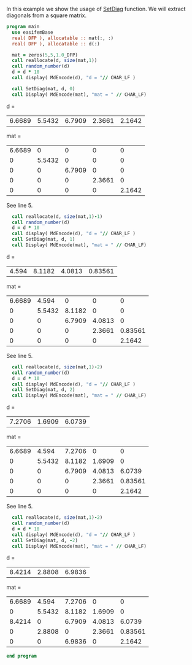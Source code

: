 In this example we show the usage of [SetDiag](SetDiag.md) function.
We will extract diagonals from a square matrix.

```fortran title="header"
program main
  use easifemBase
  real( DFP ), allocatable :: mat(:, :)
  real( DFP ), allocatable :: d(:)
```

```fortran title="form random diagonal"
  mat = zeros(5,5,1.0_DFP)
  call reallocate(d, size(mat,1))
  call random_number(d)
  d = d * 10
  call display( MdEncode(d), "d = "// CHAR_LF )
```

```fortran title="set main diagonal"
  call SetDiag(mat, d, 0)
  call Display( MdEncode(mat), "mat = " // CHAR_LF)
```

d =

 |        |        |        |        |        |
 |--------|--------|--------|--------|--------|
 | 6.6689 | 5.5432 | 6.7909 | 2.3661 | 2.1642 |

mat =

 |        |        |        |        |        |
 |--------|--------|--------|--------|--------|
 | 6.6689 | 0      | 0      | 0      | 0      |
 | 0      | 5.5432 | 0      | 0      | 0      |
 | 0      | 0      | 6.7909 | 0      | 0      |
 | 0      | 0      | 0      | 2.3661 | 0      |
 | 0      | 0      | 0      | 0      | 2.1642 |

See line 5.

```fortran {5} title="set first super-diagonal"
  call reallocate(d, size(mat,1)-1)
  call random_number(d)
  d = d * 10
  call display( MdEncode(d), "d = "// CHAR_LF )
  call SetDiag(mat, d, 1)
  call Display( MdEncode(mat), "mat = " // CHAR_LF)
```

d =

 |       |        |        |         |
 |-------|--------|--------|---------|
 | 4.594 | 8.1182 | 4.0813 | 0.83561 |

mat =

 |        |        |        |        |         |
 |--------|--------|--------|--------|---------|
 | 6.6689 | 4.594  | 0      | 0      | 0       |
 | 0      | 5.5432 | 8.1182 | 0      | 0       |
 | 0      | 0      | 6.7909 | 4.0813 | 0       |
 | 0      | 0      | 0      | 2.3661 | 0.83561 |
 | 0      | 0      | 0      | 0      | 2.1642  |

See line 5.

```fortran {5} title="set second super-diagonal"
  call reallocate(d, size(mat,1)-2)
  call random_number(d)
  d = d * 10
  call display( MdEncode(d), "d = "// CHAR_LF )
  call SetDiag(mat, d, 2)
  call Display( MdEncode(mat), "mat = " // CHAR_LF)
```

d =

 |        |        |        |
 |--------|--------|--------|
 | 7.2706 | 1.6909 | 6.0739 |

mat =

 |        |        |        |        |         |
 |--------|--------|--------|--------|---------|
 | 6.6689 | 4.594  | 7.2706 | 0      | 0       |
 | 0      | 5.5432 | 8.1182 | 1.6909 | 0       |
 | 0      | 0      | 6.7909 | 4.0813 | 6.0739  |
 | 0      | 0      | 0      | 2.3661 | 0.83561 |
 | 0      | 0      | 0      | 0      | 2.1642  |

See line 5.

```fortran {5} title="set second sub-diagonal"
  call reallocate(d, size(mat,1)-2)
  call random_number(d)
  d = d * 10
  call display( MdEncode(d), "d = "// CHAR_LF )
  call SetDiag(mat, d, -2)
  call Display( MdEncode(mat), "mat = " // CHAR_LF)
```

d =

 |        |        |        |
 |--------|--------|--------|
 | 8.4214 | 2.8808 | 6.9836 |

mat =

 |        |        |        |        |         |
 |--------|--------|--------|--------|---------|
 | 6.6689 | 4.594  | 7.2706 | 0      | 0       |
 | 0      | 5.5432 | 8.1182 | 1.6909 | 0       |
 | 8.4214 | 0      | 6.7909 | 4.0813 | 6.0739  |
 | 0      | 2.8808 | 0      | 2.3661 | 0.83561 |
 | 0      | 0      | 6.9836 | 0      | 2.1642  |

```fortran title="cleanup"
end program
```
